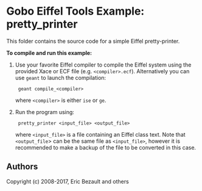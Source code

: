 # Gobo Eiffel Tools Example: pretty_printer

This folder contains the source code for a simple Eiffel pretty-printer.

**To compile and run this example:**

1. Use your favorite Eiffel compiler to compile the Eiffel system using
   the provided Xace or ECF file (e.g. `<compiler>.ecf`). Alternatively
   you can use `geant` to launch the compilation:
   
        geant compile_<compiler>
       
    where `<compiler>` is either `ise` or `ge`.

2. Run the program using:

        pretty_printer <input_file> <output_file>

    where `<input_file>` is a file containing an Eiffel class text.
    Note that `<output_file`> can be the same file as `<input_file>`,
    however it is recommended to make a backup of the file to be
    converted in this case.

## Authors

Copyright (c) 2008-2017, Eric Bezault and others

